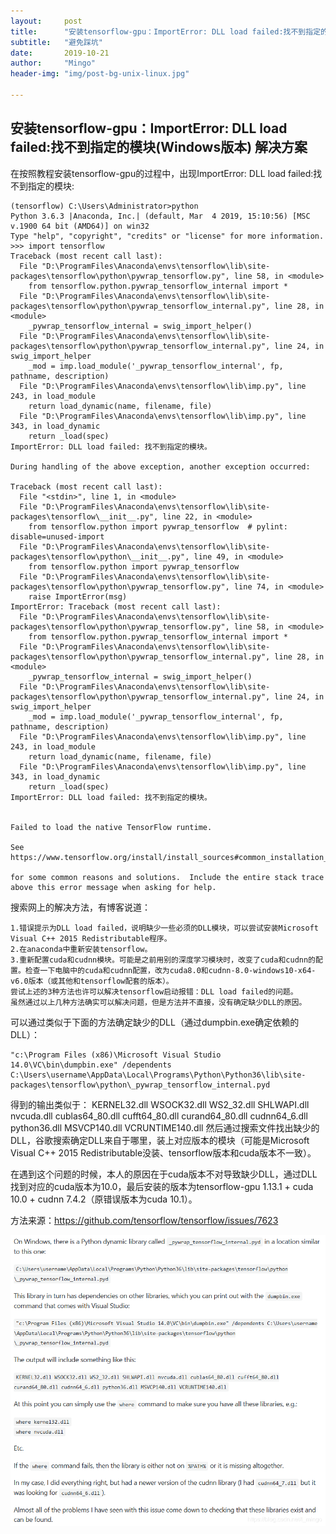 ```yaml
---
layout:     post
title:      "安装tensorflow-gpu：ImportError: DLL load failed:找不到指定的模块(Windows版本) 解决方案"
subtitle:   "避免踩坑"
date:       2019-10-21
author:     "Mingo"
header-img: "img/post-bg-unix-linux.jpg"

---
```


## 安装tensorflow-gpu：ImportError: DLL load failed:找不到指定的模块(Windows版本) 解决方案
在按照教程安装tensorflow-gpu的过程中，出现ImportError: DLL load failed:找不到指定的模块:
```
(tensorflow) C:\Users\Administrator>python
Python 3.6.3 |Anaconda, Inc.| (default, Mar  4 2019, 15:10:56) [MSC v.1900 64 bit (AMD64)] on win32
Type "help", "copyright", "credits" or "license" for more information.
>>> import tensorflow
Traceback (most recent call last):
  File "D:\ProgramFiles\Anaconda\envs\tensorflow\lib\site-packages\tensorflow\python\pywrap_tensorflow.py", line 58, in <module>
    from tensorflow.python.pywrap_tensorflow_internal import *
  File "D:\ProgramFiles\Anaconda\envs\tensorflow\lib\site-packages\tensorflow\python\pywrap_tensorflow_internal.py", line 28, in <module>
    _pywrap_tensorflow_internal = swig_import_helper()
  File "D:\ProgramFiles\Anaconda\envs\tensorflow\lib\site-packages\tensorflow\python\pywrap_tensorflow_internal.py", line 24, in swig_import_helper
    _mod = imp.load_module('_pywrap_tensorflow_internal', fp, pathname, description)
  File "D:\ProgramFiles\Anaconda\envs\tensorflow\lib\imp.py", line 243, in load_module
    return load_dynamic(name, filename, file)
  File "D:\ProgramFiles\Anaconda\envs\tensorflow\lib\imp.py", line 343, in load_dynamic
    return _load(spec)
ImportError: DLL load failed: 找不到指定的模块。

During handling of the above exception, another exception occurred:

Traceback (most recent call last):
  File "<stdin>", line 1, in <module>
  File "D:\ProgramFiles\Anaconda\envs\tensorflow\lib\site-packages\tensorflow\__init__.py", line 22, in <module>
    from tensorflow.python import pywrap_tensorflow  # pylint: disable=unused-import
  File "D:\ProgramFiles\Anaconda\envs\tensorflow\lib\site-packages\tensorflow\python\__init__.py", line 49, in <module>
    from tensorflow.python import pywrap_tensorflow
  File "D:\ProgramFiles\Anaconda\envs\tensorflow\lib\site-packages\tensorflow\python\pywrap_tensorflow.py", line 74, in <module>
    raise ImportError(msg)
ImportError: Traceback (most recent call last):
  File "D:\ProgramFiles\Anaconda\envs\tensorflow\lib\site-packages\tensorflow\python\pywrap_tensorflow.py", line 58, in <module>
    from tensorflow.python.pywrap_tensorflow_internal import *
  File "D:\ProgramFiles\Anaconda\envs\tensorflow\lib\site-packages\tensorflow\python\pywrap_tensorflow_internal.py", line 28, in <module>
    _pywrap_tensorflow_internal = swig_import_helper()
  File "D:\ProgramFiles\Anaconda\envs\tensorflow\lib\site-packages\tensorflow\python\pywrap_tensorflow_internal.py", line 24, in swig_import_helper
    _mod = imp.load_module('_pywrap_tensorflow_internal', fp, pathname, description)
  File "D:\ProgramFiles\Anaconda\envs\tensorflow\lib\imp.py", line 243, in load_module
    return load_dynamic(name, filename, file)
  File "D:\ProgramFiles\Anaconda\envs\tensorflow\lib\imp.py", line 343, in load_dynamic
    return _load(spec)
ImportError: DLL load failed: 找不到指定的模块。


Failed to load the native TensorFlow runtime.

See https://www.tensorflow.org/install/install_sources#common_installation_problems

for some common reasons and solutions.  Include the entire stack trace
above this error message when asking for help.
```
搜索网上的解决方法，有博客说道：
```
1.错误提示为DLL load failed，说明缺少一些必须的DLL模块，可以尝试安装Microsoft Visual C++ 2015 Redistributable程序。
2.在anaconda中重新安装tensorflow。
3.重新配置cuda和cudnn模块。可能是之前用别的深度学习模块时，改变了cuda和cudnn的配置。检查一下电脑中的cuda和cudnn配置，改为cuda8.0和cudnn-8.0-windows10-x64-v6.0版本（或其他和tensorflow配套的版本）。
尝试上述的3种方法也许可以解决tensorflow启动报错：DLL load failed的问题。
虽然通过以上几种方法确实可以解决问题，但是方法并不直接，没有确定缺少DLL的原因。
```
可以通过类似于下面的方法确定缺少的DLL（通过dumpbin.exe确定依赖的DLL）：
```
"c:\Program Files (x86)\Microsoft Visual Studio 14.0\VC\bin\dumpbin.exe" /dependents C:\Users\username\AppData\Local\Programs\Python\Python36\lib\site-packages\tensorflow\python\_pywrap_tensorflow_internal.pyd
```
得到的输出类似于：
KERNEL32.dll WSOCK32.dll WS2_32.dll SHLWAPI.dll nvcuda.dll cublas64_80.dll cufft64_80.dll curand64_80.dll cudnn64_6.dll python36.dll MSVCP140.dll VCRUNTIME140.dll
然后通过搜索文件找出缺少的DLL，谷歌搜索确定DLL来自于哪里，装上对应版本的模块（可能是Microsoft Visual C++ 2015 Redistributable没装、tensorflow版本和cuda版本不一致）。

在遇到这个问题的时候，本人的原因在于cuda版本不对导致缺少DLL，通过DLL找到对应的cuda版本为10.0，最后安装的版本为tensorflow-gpu 1.13.1 + cuda 10.0 + cudnn 7.4.2（原错误版本为cuda 10.1）。

方法来源：<https://github.com/tensorflow/tensorflow/issues/7623>

![img](https://github.com/sunshinemingo/sunshinemingo.github.io/raw/master/img/image_md/image_01.png)